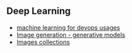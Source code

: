 ## Deep Learning
- [machine learning for devops usages](https://opencredo.com/a-pragmatic-introduction-to-machine-learning-for-devops-engineers/)
- [Image generation - generative models](https://blog.openai.com/generative-models/)
- [Images collections](http://www.image-net.org/)
